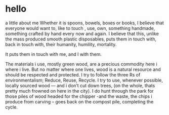 # hello
a little about me
Whether it is spoons, bowels, boxes or books, I believe that everyone would want to, like to touch , use, own, something handmade, something crafted by hand every now and again. I believe that this, unlike the mass produced smooth plastic disposables, puts them in touch with, back in touch with, their humanity, humility, mortality.

It puts them in touch with me, and I with them.

The materials i use, mostly green wood, are a precious commodity here i where i live. But no matter where one lives, wood is a natural resource and should be respected and protected. I try to follow the three Rs of environmentalism; Reduce, Reuse, Recycle. I try to use, whenever possible, locally sourced wood — and i don’t cut down trees, (on the whole, thats pretty much frowned on here in the city).  I do hunt through the park for those piles of wood headed for the chipper -and the waste, the chips i produce from carving  – goes back on the compost pile, completing the cycle.
